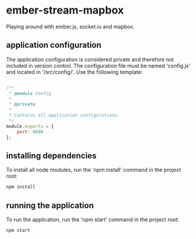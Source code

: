 # ember-stream-mapbox
Playing around with ember.js, socket.io and mapbox.

## application configuration
The application configuration is considered private and therefore not included in version control.
The configuration file must be named 'config.js' and located in '/src/config/'.
Use the following template:
```javascript

/**
 * @module Config
 *
 * @private
 *
 * Contains all application configurations.
 */
module.exports = {
	port: 8888
};
```

## installing dependencies
To install all node modules, run the 'npm install' command in the project root:
```bash
npm install
```

## running the application
To run the application, run the 'npm start' command in the project root:
```bash
npm start
```